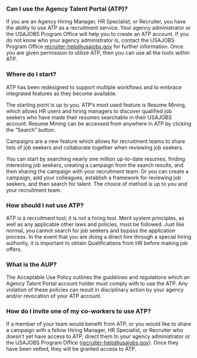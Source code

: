 ### Can I use the Agency Talent Portal (ATP)?

If you are an Agency Hiring Manager, HR Specialist, or Recruiter, you have the ability to use ATP as a recruitment service. Your agency administrator or the USAJOBS Program Office will help you to create an ATP account. If you do not know who your agency administrator is, contact the USAJOBS Program Office <a href="mailto:recruiter-help@usajobs.gov">recruiter-help@usajobs.gov</a> for further information. Once you are given permission to utilize ATP, then you can use all the tools within ATP.

### Where do I start?

ATP has been redesigned to support multiple workflows and to embrace integrated features as they become available.

The starting point is up to you. ATP’s most used feature is Resume Mining, which allows HR users and hiring managers to discover qualified job seekers who have made their resumes searchable in their USAJOBS account. Resume Mining can be accessed from anywhere in ATP by clicking the “Search” button.

Campaigns are a new feature which allows for recruitment teams to share lists of job seekers and collaborate together when reviewing job seekers.

You can start by searching nearly one million up-to-date resumes, finding interesting job seekers, creating a campaign from the search results, and then sharing the campaign with your recruitment team. Or you can create a campaign, add your colleagues, establish a framework for reviewing job seekers, and then search for talent. The choice of method is up to you and your recruitment team.

### How should I not use ATP?

ATP is a recruitment tool; it is not a hiring tool. Merit system principles, as well as any applicable other laws and policies, must be followed. Just like normal, you cannot search for job seekers and bypass the application process. In the event that you are doing a direct hire through a special hiring authority, it is important to obtain Qualifications from HR before making job offers.


### What is the AUP?

The Acceptable Use Policy outlines the guidelines and regulations which an Agency Talent Portal account holder must comply with to use the ATP. Any violation of these policies can result in disciplinary action by your agency and/or revocation of your ATP account.


### How do I invite one of my co-workers to use ATP?

If a member of your team would benefit from ATP, or you would like to share a campaign with a fellow Hiring Manager, HR Specialist, or Recruiter who doesn’t yet have access to ATP, direct them to your agency administrator or the USAJOBS Program Office (<a href="mailto:recruiter-help@usajobs.gov">recruiter-help@usajobs.gov</a>). Once they have been vetted, they will be granted access to ATP.
